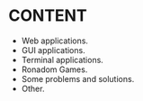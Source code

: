 # CONTENT
* Web applications.
* GUI applications.
* Terminal applications.
* Ronadom Games.
* Some problems and solutions.
* Other.
